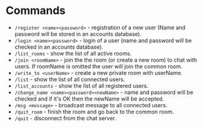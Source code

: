 # Commands

- `/register <name><password>` - registration of a new user (Name and password will be stored in an accounts database).
- `/login <name><password>` - login of a user (name and password will be checked in an accounts database).
- `/list_rooms` - show the list of all active rooms.
- `/join <roomName>` - join the the room (or create a new room) to chat with users. If roomName is omitted the user will join the common room.
- `/write_to <userName>` - create a new private room with userName.
- `/list` - show the list of all connected users.
- `/list_accounts` - show the list of all registered users.
- `/change_name <name><password><newName>` - name and password will be checked and if it's OK then the newName will be accepted.
- `/msg <message>` - broadcast message to all connected users.
- `/quit_room` - finish the room and go back to the common room.
- `/quit` - disconnect from the chat server.
